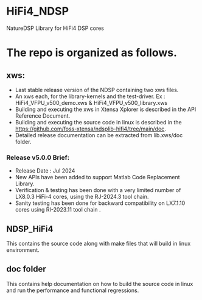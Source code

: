 # HiFi4_NDSP
NatureDSP Library for HiFi4 DSP cores

# The repo is organized as follows.

## xws:
  * Last stable release version of the NDSP containing two xws files.
  * An xws each, for the library-kernels and the test-driver.
    Ex : HiFi4_VFPU_v500_demo.xws & HiFi4_VFPU_v500_library.xws
  * Building and executing the xws in Xtensa Xplorer is described in the API Reference Document. 
  * Building and executing the source code in linux is described in the https://github.com/foss-xtensa/ndsplib-hifi4/tree/main/doc.
  * Detailed release documentation can be extracted from lib.xws/doc folder.

### Release v5.0.0 Brief: 
* Release Date : Jul 2024
* New APIs have been added to support Matlab Code Replacement Library. 
* Verification & testing has been done with a very limited number of LX8.0.3 HiFi-4 cores, using the RJ-2024.3 tool chain.
* Sanity testing has been done for backward compatibility on LX7.1.10 cores using RI-2023.11 tool chain .   

## NDSP_HiFi4
This contains the source code along with make files that will build in linux environment.  

## doc folder
This contains help documentation on how to build the source code in linux and run the performance and functional regressions. 
